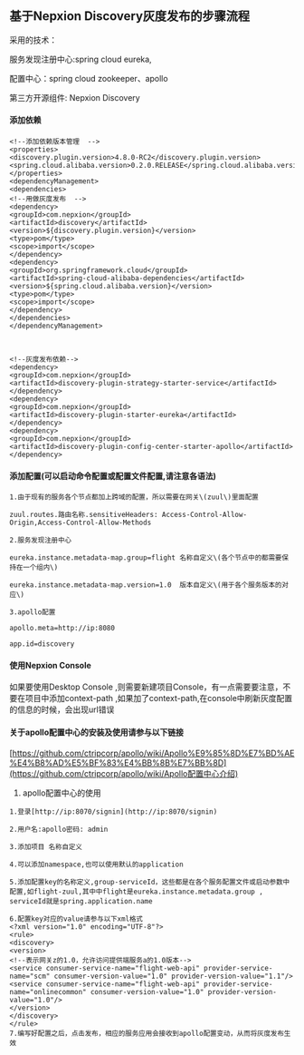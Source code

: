 ## 基于Nepxion Discovery灰度发布的步骤流程

采用的技术：

服务发现注册中心:spring cloud eureka,

配置中心：spring cloud zookeeper、apollo

第三方开源组件: Nepxion Discovery

#### 添加依赖

```
<!--添加依赖版本管理  -->
<properties>
<discovery.plugin.version>4.8.0-RC2</discovery.plugin.version>
<spring.cloud.alibaba.version>0.2.0.RELEASE</spring.cloud.alibaba.version>
</properties>
<dependencyManagement>
<dependencies>
<!--用做灰度发布  -->
<dependency>
<groupId>com.nepxion</groupId>
<artifactId>discovery</artifactId>
<version>${discovery.plugin.version}</version>
<type>pom</type>
<scope>import</scope>
</dependency>
<dependency>
<groupId>org.springframework.cloud</groupId>
<artifactId>spring-cloud-alibaba-dependencies</artifactId>
<version>${spring.cloud.alibaba.version}</version>
<type>pom</type>
<scope>import</scope>
</dependency>
</dependencies>
</dependencyManagement>



<!--灰度发布依赖-->
<dependency>
<groupId>com.nepxion</groupId>
<artifactId>discovery-plugin-strategy-starter-service</artifactId>
</dependency>
<dependency>
<groupId>com.nepxion</groupId>
<artifactId>discovery-plugin-starter-eureka</artifactId>
</dependency>
<dependency>
<groupId>com.nepxion</groupId>
<artifactId>discovery-plugin-config-center-starter-apollo</artifactId>
</dependency>
```

#### 添加配置\(可以启动命令配置或配置文件配置,请注意各语法\)

```
1.由于现有的服务各个节点都加上跨域的配置，所以需要在网关\(zuul\)里面配置

zuul.routes.路由名称.sensitiveHeaders: Access-Control-Allow-Origin,Access-Control-Allow-Methods

2.服务发现注册中心

eureka.instance.metadata-map.group=flight 名称自定义\(各个节点中的都需要保持在一个组内\)

eureka.instance.metadata-map.version=1.0  版本自定义\(用于各个服务版本的对应\)

3.apollo配置

apollo.meta=http://ip:8080

app.id=discovery
```

#### 使用Nepxion   Console

如果要使用Desktop Console ,则需要新建项目Console，有一点需要要注意，不要在项目中添加context-path ,如果加了context-path,在console中刷新灰度配置的信息的时候，会出现url错误

#### 关于apollo配置中心的安装及使用请参与以下链接

[https://github.com/ctripcorp/apollo/wiki/Apollo%E9%85%8D%E7%BD%AE%E4%B8%AD%E5%BF%83%E4%BB%8B%E7%BB%8D](https://github.com/ctripcorp/apollo/wiki/Apollo配置中心介绍)

1. apollo配置中心的使用

```
1.登录[http://ip:8070/signin](http://ip:8070/signin)

2.用户名:apollo密码: admin

3.添加项目 名称自定义

4.可以添加namespace,也可以使用默认的application

5.添加配置key的名称定义,group-serviceId，这些都是在各个服务配置文件或启动参数中配置,如flight-zuul,其中中flight是eureka.instance.metadata.group , serviceId就是spring.application.name

6.配置key对应的value请参与以下xml格式
<?xml version="1.0" encoding="UTF-8"?>
<rule>
<discovery>
<version>
<!--表示网关z的1.0，允许访问提供端服务a的1.0版本-->
<service consumer-service-name="flight-web-api" provider-service-name="scm" consumer-version-value="1.0" provider-version-value="1.1"/>
<service consumer-service-name="flight-web-api" provider-service-name="onlinecommon" consumer-version-value="1.0" provider-version-value="1.0"/>
</version>
</discovery>
</rule>
7.编写好配置之后，点击发布，相应的服务应用会接收到apollo配置变动，从而将灰度发布生效
```



